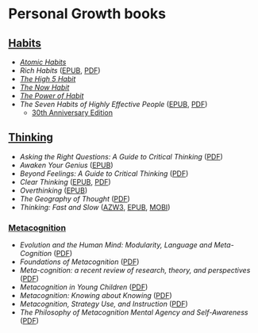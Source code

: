 # Personal Growth books

## [Habits](./books/habits/)

* [_Atomic  Habits_](./books/habits/Atomic_Habits_Tiny_Changes_Remarkable_Results_by_James_Clear.epub)
* _Rich Habits_ ([EPUB](./books/habits/dokumen.pub_rich-habits-the-daily-success-habits-of-wealthy-individuals-978-1-62652-746-1.epub), [PDF](./books/habits/Rich%20Habits%20-%20The%20Daily%20Success%20Habits%20of%20Wealthy%20Individuals%20-%20PDF%20Room.pdf))
* [_The High 5 Habit_](./books/habits/The%20High%205%20Habit%20Take%20Control%20of%20Your%20Life%20with%20One%20Simple%20Habit%20(Mel%20Robbins)%20(Z-Library).epub)
* [_The Now Habit_](./books/habits/The%20Now%20Habit%20A%20Strategic%20Program%20for%20Overcoming%20Procrastination%20and%20Enjoying%20Guilt-Free%20Play%20(Neil%20Fiore)%20(Z-Library).epub)
* [_The Power of Habit_](./books/habits/Charles-Duhigg.The-Power-of-Habit.pdf)
* _The Seven Habits of Highly Effective People_ ([EPUB](./books/habits/Seven%20Habits%20of%20Highly%20Effective%20People%20(Covey,%20Stephen%20R)%20(Z-Library).epub), [PDF](./books/habits/The%20Seven%20Habits%20of%20Highly%20Effective%20People%20Restoring%20the%20Character%20Ethic%20(Stephen%20R.%20Covey)%20(Z-Library).pdf))
    * [30th Anniversary Edition](./books/habits/ebin.pub_the-7-habits-of-highly-effective-people-30th-anniversary-edition-9781982143817-9781982137274.epub)

## [Thinking](./books/thinking/)

* _Asking the Right Questions: A Guide to Critical Thinking_ ([PDF](./books/thinking/Asking%20the%20Right%20Questions%20A%20Guide%20to%20Critical%20Thinking%20(M.%20Neil%20Browne,%20Stuart%20M.%20Keeley)%20(Z-Library).pdf))
* _Awaken Your Genius_ ([EPUB](./books/thinking/dokumen.pub_awaken-your-genius-2022042348-9781541700369-9781541700390-9781541703568.epub))
* _Beyond Feelings: A Guide to Critical Thinking_ ([PDF](./books/thinking/Beyond%20Feelings%20A%20Guide%20to%20Critical%20Thinking%20(Vincent%20Ruggiero)%20(Z-Library).pdf))
* _Clear Thinking_ ([EPUB](./books/thinking/dokumen.pub_clear-thinking-turning-ordinary-moments-into-extraordinary-results-9780593086117-9780593086124-9780593716212.epub), [PDF](./books/thinking/ClearThinking.pdf))
* _Overthinking_ ([EPUB](./books/thinking/Overthinking%20How%20to%20Declutter%20and%20Unfuk%20Your%20Mind,%20Build%20Mental%20Toughness,%20Discover%20Fast%20Success%20Habits,%20Thinking%20...%20(Robert%20Leary)%20(Z-Library).epub))
* _The Geography of Thought_ ([PDF](./books/thinking/The%20Geography%20of%20Thought%20How%20Asians%20and%20Westerners%20Think%20Differently...and%20Why%20(Richard%20Nisbett)%20(Z-Library).pdf))
* _Thinking: Fast and Slow_ ([AZW3](./books/thinking/Thinking,%20Fast%20and%20Slow/Thinking,%20Fast%20and%20Slow%20(Daniel%20Kahneman)%20(Z-Library).azw3), [EPUB](./books/thinking/Thinking,%20Fast%20and%20Slow/Thinking,%20Fast%20and%20Slow%20(Daniel%20Kahneman)%20(Z-Library).epub), [MOBI](./books/thinking/Thinking,%20Fast%20and%20Slow/Thinking,%20Fast%20and%20Slow%20(Daniel%20Kahneman)%20(Z-Library).mobi))

### [Metacognition](./books/thinking/metacognition/)

* _Evolution and the Human Mind: Modularity, Language and Meta-Cognition_ ([PDF](./books/thinking/metacognition/Evolution%20and%20the%20Human%20Mind%20Modularity,%20Language%20and%20Meta-Cognition%20(Peter%20Carruthers,%20Andrew%20Chamberlain)%20(Z-Library).pdf))
* _Foundations of Metacognition_ ([PDF](./books/thinking/metacognition/Foundations%20of%20Metacognition%20(Michael%20J.%20Beran,%20Johannes%20Brandl,%20Josef%20Perner%20etc.)%20(Z-Library).pdf))
* _Meta-cognition: a recent review of research, theory, and perspectives_ ([PDF](./books/thinking/metacognition/Meta-cognition%20%20a%20recent%20review%20of%20research,%20theory,%20and%20perspectives%20(Shaughnessy,%20Michael%20F.%20Kleyn-Kennedy%20etc.)%20(Z-Library).pdf))
* _Metacognition in Young Children_ ([PDF](./books/thinking/metacognition/Metacognition%20in%20Young%20Children%20(Shirley%20Larkin)%20(Z-Library).pdf))
* _Metacognition: Knowing about Knowing_ ([PDF](./books/thinking/metacognition/Metacognition%20Knowing%20about%20Knowing%20(Janet%20Metcalfe,%20Arthur%20P.%20Shimamura)%20(Z-Library).pdf))
* _Metacognition, Strategy Use, and Instruction_ ([PDF](./books/thinking/metacognition/Metacognition,%20Strategy%20Use,%20and%20Instruction%20(Harriet%20Salatas%20Waters%20PhD%20etc.)%20(Z-Library).pdf))
* _The Philosophy of Metacognition Mental Agency and Self-Awareness_ ([PDF](./books/thinking/metacognition/The%20Philosophy%20of%20Metacognition%20Mental%20Agency%20and%20Self-Awareness%20(Joëlle%20Proust)%20(Z-Library).pdf))